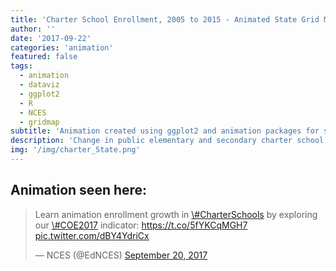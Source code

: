 ```yaml
---
title: 'Charter School Enrollment, 2005 to 2015 - Animated State Grid Map'
author: ''
date: '2017-09-22'
categories: 'animation'
featured: false
tags:
  - animation
  - dataviz
  - ggplot2
  - R
  - NCES
  - gridmap
subtitle: 'Animation created using ggplot2 and animation packages for social media distribution'
description: 'Change in public elementary and secondary charter school enrollment as a percent of public school enrollment, by state: 2004-2005 through 2014-2015'
img: '/img/charter_State.png'
---
```


## Animation seen here:

<blockquote class="twitter-tweet" data-lang="en">
<p lang="en" dir="ltr">
Learn animation enrollment growth in
<a href="https://twitter.com/hashtag/CharterSchools?src=hash">\#CharterSchools</a>
by exploring our
<a href="https://twitter.com/hashtag/COE2017?src=hash">\#COE2017</a>
indicator: <a href="https://t.co/5fYKCqMGH7">https://t.co/5fYKCqMGH7</a>
<a href="https://t.co/dBY4YdriCx">pic.twitter.com/dBY4YdriCx</a>
</p>
— NCES (@EdNCES)
<a href="https://twitter.com/EdNCES/status/910615129343000576">September
20, 2017</a>
</blockquote>
